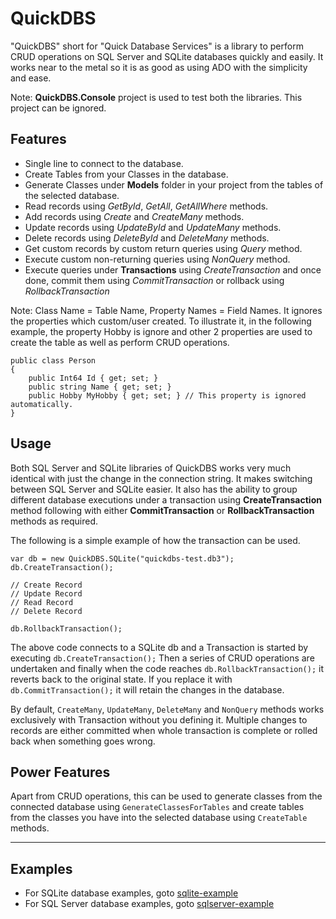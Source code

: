 # QuickDBS
"QuickDBS" short for "Quick Database Services" is a library to perform CRUD operations on SQL Server and SQLite databases quickly and easily. It works near to the metal so it is as good as using ADO with the simplicity and ease.

Note: **QuickDBS.Console** project is used to test both the libraries. This project can be ignored.

## Features
- Single line to connect to the database.
- Create Tables from your Classes in the database.
- Generate Classes under **Models** folder in your project from the tables of the selected database.
- Read records using *GetById*, *GetAll*, *GetAllWhere* methods.
- Add records using *Create* and *CreateMany* methods.
- Update records using *UpdateById* and *UpdateMany* methods.
- Delete records using *DeleteById* and *DeleteMany* methods.
- Get custom records by custom return queries using *Query* method.
- Execute custom non-returning queries using *NonQuery* method.
- Execute queries under **Transactions** using *CreateTransaction* and once done, commit them using *CommitTransaction* or rollback using *RollbackTransaction*

Note: Class Name = Table Name, Property Names = Field Names. It ignores the properties which custom/user created. To illustrate it, in the following example, the property Hobby is ignore and other 2 properties are used to create the table as well as perform CRUD operations.
```
public class Person
{
    public Int64 Id { get; set; }
    public string Name { get; set; }
    public Hobby MyHobby { get; set; } // This property is ignored automatically.
}
```

## Usage
Both SQL Server and SQLite libraries of QuickDBS works very much identical with just the change in the connection string. It makes switching between SQL Server and SQLite easier.
It also has the ability to group different database executions under a transaction using **CreateTransaction** method following with either **CommitTransaction** or **RollbackTransaction** methods as required.

The following is a simple example of how the transaction can be used.
```
var db = new QuickDBS.SQLite("quickdbs-test.db3");
db.CreateTransaction();

// Create Record
// Update Record
// Read Record
// Delete Record

db.RollbackTransaction();
```
The above code connects to a SQLite db and a Transaction is started by executing ```db.CreateTransaction();``` Then a series of CRUD operations are undertaken and finally when the code reaches ```db.RollbackTransaction();``` it reverts back to the original state. If you replace it with ```db.CommitTransaction();``` it will retain the changes in the database.

By default, ```CreateMany```, ```UpdateMany```, ```DeleteMany``` and ```NonQuery``` methods works exclusively with Transaction without you defining it. Multiple changes to records are either committed when whole transaction is complete or rolled back when something goes wrong.

## Power Features
Apart from CRUD operations, this can be used to generate classes from the connected database using ```GenerateClassesForTables``` and create tables from the classes you have into the selected database using ```CreateTable``` methods.


---

## Examples
- For SQLite database examples, goto [sqlite-example](sqlite-example.md)
- For SQL Server database examples, goto [sqlserver-example](sqlserver-example.md)
